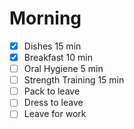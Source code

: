 # Morning
- [x] Dishes 15 min 
- [x] Breakfast 10 min 
- [ ] Oral Hygiene 5 min
- [ ] Strength Training 15 min
- [ ] Pack to leave
- [ ] Dress to leave
- [ ] Leave for work